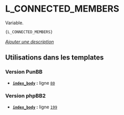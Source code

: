 # L_CONNECTED_MEMBERS


Variable.

```html
{L_CONNECTED_MEMBERS}
```

[*Ajouter une description*](https://fa-tvars.appspot.com/var/L_CONNECTED_MEMBERS)

## Utilisations dans les templates

### Version PunBB
* __[`index_body`](../tpl/var/punbb/index_body.md#readme) :__ ligne [`80`](../tpl/src/punbb/index_body.tpl#L80)

### Version phpBB2
* __[`index_body`](../tpl/var/subsilver/index_body.md#readme) :__ ligne [`199`](../tpl/src/subsilver/index_body.tpl#L199)
